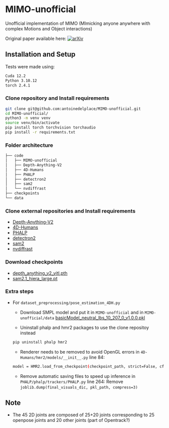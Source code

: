 # MIMO-unofficial
Unofficial implementation of MIMO (MImicking anyone anywhere with complex Motions and Object interactions)

Original paper available here: [![arXiv](https://img.shields.io/badge/arXiv-2409.16160-00ff00.svg)](https://arxiv.org/abs/2409.16160)

## Installation and Setup
Tests were made using:
```bash
Cuda 12.2
Python 3.10.12
torch 2.4.1
```

### Clone repository and Install requirements
```bash
git clone git@github.com:antoinedelplace/MIMO-unofficial.git
cd MIMO-unofficial/
python3 -m venv venv
source venv/bin/activate
pip install torch torchvision torchaudio
pip install -r requirements.txt
```

### Folder architecture
```bash
├── code
│   ├── MIMO-unofficial
│   ├── Depth-Anything-V2
│   ├── 4D-Humans
│   ├── PHALP
│   ├── detectron2
│   ├── sam2
│   └── nvdiffrast
├── checkpoints
└── data
```

### Clone external repositories and Install requirements
- [Depth-Anything-V2](https://github.com/DepthAnything/Depth-Anything-V2)
- [4D-Humans](https://github.com/shubham-goel/4D-Humans)
- [PHALP](https://github.com/brjathu/PHALP)
- [detectron2](https://github.com/facebookresearch/detectron2)
- [sam2](https://github.com/facebookresearch/sam2)
- [nvdiffrast](https://github.com/NVlabs/nvdiffrast)

### Download checkpoints
- [depth_anything_v2_vitl.pth](https://huggingface.co/depth-anything/Depth-Anything-V2-Large/resolve/main/depth_anything_v2_vitl.pth)
- [sam2.1_hiera_large.pt](https://dl.fbaipublicfiles.com/segment_anything_2/092824/sam2.1_hiera_large.pt)

### Extra steps
- For `dataset_preprocessing/pose_estimation_4DH.py`
    - Download SMPL model and put it in `MIMO-unofficial` and in `MIMO-unofficial/data`
    [basicModel_neutral_lbs_10_207_0_v1.0.0.pkl](https://huggingface.co/spaces/brjathu/HMR2.0/resolve/e5201da358ccbc04f4a5c4450a302fcb9de571dd/data/smpl/basicModel_neutral_lbs_10_207_0_v1.0.0.pkl)

    - Uninstall phalp and hmr2 packages to use the clone repositoy instead
    ```bash
    pip uninstall phalp hmr2
    ```

    - Renderer needs to be removed to avoid OpenGL errors
    in `4D-Humans/hmr2/models/__init__.py` line 84:
    ```bash
    model = HMR2.load_from_checkpoint(checkpoint_path, strict=False, cfg=model_cfg, init_renderer=False)
    ```

    - Remove automatic saving files to speed up inference
    in `PHALP/phalp/trackers/PHALP.py` line 264:
    Remove `joblib.dump(final_visuals_dic, pkl_path, compress=3)`

## Note
- The 45 2D joints are composed of 25+20 joints corresponding to 25 openpose joints and 20 other joints (part of Opentrack?)